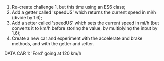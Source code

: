 1. Re-create challenge 1, but this time using an ES6 class;
2. Add a getter called 'speedUS' which returns the current speed in mi/h (divide by 1.6);
3. Add a setter called 'speedUS' which sets the current speed in mi/h (but converts it to km/h before storing the value, by multiplying the input by 1.6);
4. Create a new car and experiment with the accelerate and brake methods, and with the getter and setter.

DATA CAR 1: 'Ford' going at 120 km/h

